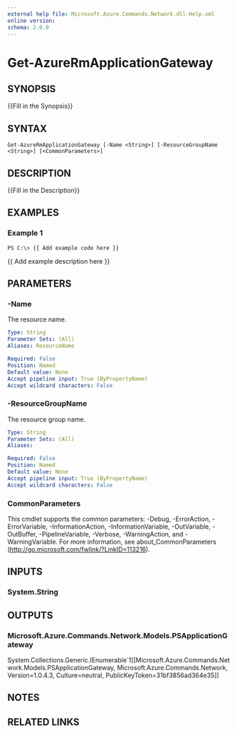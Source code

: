 ```yaml
---
external help file: Microsoft.Azure.Commands.Network.dll-Help.xml
online version: 
schema: 2.0.0
---
```


# Get-AzureRmApplicationGateway

## SYNOPSIS
{{Fill in the Synopsis}}

## SYNTAX

```
Get-AzureRmApplicationGateway [-Name <String>] [-ResourceGroupName <String>] [<CommonParameters>]
```

## DESCRIPTION
{{Fill in the Description}}

## EXAMPLES

### Example 1
```
PS C:\> {{ Add example code here }}
```

{{ Add example description here }}

## PARAMETERS

### -Name
The resource name.

```yaml
Type: String
Parameter Sets: (All)
Aliases: ResourceName

Required: False
Position: Named
Default value: None
Accept pipeline input: True (ByPropertyName)
Accept wildcard characters: False
```

### -ResourceGroupName
The resource group name.

```yaml
Type: String
Parameter Sets: (All)
Aliases: 

Required: False
Position: Named
Default value: None
Accept pipeline input: True (ByPropertyName)
Accept wildcard characters: False
```

### CommonParameters
This cmdlet supports the common parameters: -Debug, -ErrorAction, -ErrorVariable, -InformationAction, -InformationVariable, -OutVariable, -OutBuffer, -PipelineVariable, -Verbose, -WarningAction, and -WarningVariable. For more information, see about_CommonParameters (<http://go.microsoft.com/fwlink/?LinkID=113216>).

## INPUTS

### System.String

## OUTPUTS

### Microsoft.Azure.Commands.Network.Models.PSApplicationGateway
System.Collections.Generic.IEnumerable`1[[Microsoft.Azure.Commands.Network.Models.PSApplicationGateway, Microsoft.Azure.Commands.Network, Version=1.0.4.3, Culture=neutral, PublicKeyToken=31bf3856ad364e35]]

## NOTES

## RELATED LINKS

